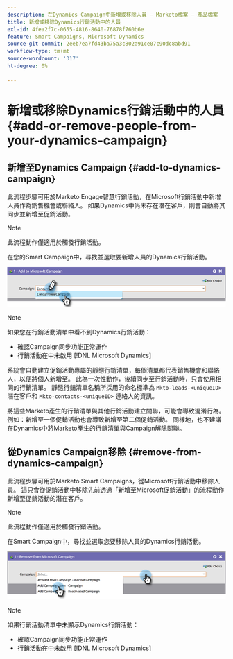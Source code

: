 ```yaml
---
description: 在Dynamics Campaign中新增或移除人員 — Marketo檔案 — 產品檔案
title: 新增或移除Dynamics行銷活動中的人員
exl-id: 4fea2f7c-0655-4816-8640-76878f760b6e
feature: Smart Campaigns, Microsoft Dynamics
source-git-commit: 2eeb7ea7fd43ba75a3c802a91ce07c90dc8abd91
workflow-type: tm+mt
source-wordcount: '317'
ht-degree: 0%

---
```


# 新增或移除Dynamics行銷活動中的人員 {#add-or-remove-people-from-your-dynamics-campaign}

## 新增至Dynamics Campaign {#add-to-dynamics-campaign}

此流程步驟可用於Marketo Engage智慧行銷活動，在Microsoft行銷活動中新增人員作為銷售機會或聯絡人。 如果Dynamics中尚未存在潛在客戶，則會自動將其同步並新增至促銷活動。

>[!NOTE]
>
>此流程動作僅適用於觸發行銷活動。

在您的Smart Campaign中，尋找並選取要新增人員的Dynamics行銷活動。

![](assets/add-or-remove-people-from-your-dynamics-campaign-1.png)

>[!NOTE]
>
>如果您在行銷活動清單中看不到Dynamics行銷活動：
>
>* 確認Campaign同步功能正常運作
>* 行銷活動在中未啟用 [!DNL Microsoft Dynamics]

系統會自動建立促銷活動專屬的靜態行銷清單，每個清單都代表銷售機會和聯絡人，以便將個人新增至。 此為一次性動作，後續同步至行銷活動時，只會使用相同的行銷清單。 靜態行銷清單名稱所採用的命名標準為 `Mkto-leads-<uniqueID>` 潛在客戶和 `Mkto-contacts-<uniqueID>` 連絡人的資訊。

將這些Marketo產生的行銷清單與其他行銷活動建立關聯，可能會導致混淆行為。 例如：新增至一個促銷活動也會導致新增至第二個促銷活動。 同樣地，也不建議在Dynamics中將Marketo產生的行銷清單與Campaign解除關聯。

## 從Dynamics Campaign移除 {#remove-from-dynamics-campaign}

此流程步驟可用於Marketo Smart Campaigns，從Microsoft行銷活動中移除人員。 這只會從促銷活動中移除先前透過「新增至Microsoft促銷活動」的流程動作新增至促銷活動的潛在客戶。

>[!NOTE]
>
>此流程動作僅適用於觸發行銷活動。

在Smart Campaign中，尋找並選取您要移除人員的Dynamics行銷活動。

![](assets/add-or-remove-people-from-your-dynamics-campaign-2.png)

>[!NOTE]
>
>如果行銷活動清單中未顯示Dynamics行銷活動：
>
>* 確認Campaign同步功能正常運作
>* 行銷活動在中未啟用 [!DNL Microsoft Dynamics]
